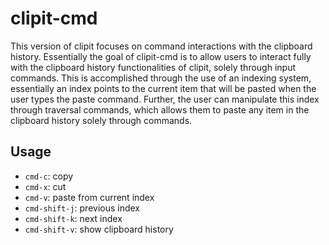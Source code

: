 # clipit-cmd

This version of clipit focuses on command interactions with the clipboard history. Essentially the goal of clipit-cmd is to allow users to interact fully with the clipboard history functionalities of clipit, solely through input commands. This is accomplished through the use of an indexing system, essentially an index points to the current item that will be pasted when the user types the paste command. Further, the user can manipulate this index through traversal commands, which allows them to paste any item in the clipboard history solely through commands.

## Usage

- `cmd-c`:        copy
- `cmd-x`:        cut
- `cmd-v`:        paste from current index
- `cmd-shift-j`:  previous index
- `cmd-shift-k`:  next index
- `cmd-shift-v`:  show clipboard history
